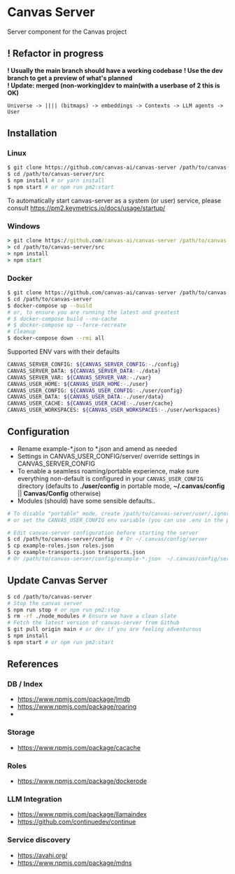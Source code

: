 # Canvas Server

Server component for the Canvas project

## ! Refactor in progress

**! Usually the main branch should have a working codebase**
**! Use the dev branch to get a preview of what's planned**  
**! Update: merged (non-working)dev to main(with a userbase of 2 this is OK)**

`Universe -> |||| (bitmaps) -> embeddings -> Contexts -> LLM agents -> User`

## Installation

### Linux

```bash
$ git clone https://github.com/canvas-ai/canvas-server /path/to/canvas-server
$ cd /path/to/canvas-server/src
$ npm install # or yarn install
$ npm start # or npm run pm2:start
```

To automatically start canvas-server as a system (or user) service, please consult https://pm2.keymetrics.io/docs/usage/startup/

### Windows

```cmd
> git clone https://github.com/canvas-ai/canvas-server /path/to/canvas-server
> cd /path/to/canvas-server/src
> npm install
> npm start
```

### Docker

```bash
$ git clone https://github.com/canvas-ai/canvas-server /path/to/canvas-server
$ cd /path/to/canvas-server
$ docker-compose up --build
# or, to ensure you are running the latest and greatest
# $ docker-compose build --no-cache
# $ docker-compose up --force-recreate
# Cleanup
$ docker-compose down --rmi all

```

Supported ENV vars with their defaults

```bash
CANVAS_SERVER_CONFIG: ${CANVAS_SERVER_CONFIG:-./config}
CANVAS_SERVER_DATA: ${CANVAS_SERVER_DATA:-./data}
CANVAS_SERVER_VAR: ${CANVAS_SERVER_VAR:-./var}
CANVAS_USER_HOME: ${CANVAS_USER_HOME:-./user}
CANVAS_USER_CONFIG: ${CANVAS_USER_CONFIG:-./user/config}
CANVAS_USER_DATA: ${CANVAS_USER_DATA:-./user/data}
CANVAS_USER_CACHE: ${CANVAS_USER_CACHE:-./user/cache}
CANVAS_USER_WORKSPACES: ${CANVAS_USER_WORKSPACES:-./user/workspaces}
```

## Configuration

- Rename example-*.json to *.json and amend as needed
- Settings in CANVAS_USER_CONFIG/server/ override settings in CANVAS_SERVER_CONFIG
- To enable a seamless roaming/portable experience, make sure everything non-default is configured in your `CANVAS_USER_CONFIG` directory (defaults to **./user/config** in portable mode, **~/.canvas/config** || **Canvas/Config** otherwise)
- Modules (should) have some sensible defaults..

```bash
# To disable "portable" mode, create /path/to/canvas-server/user/.ignore
# or set the CANVAS_USER_CONFIG env variable (you can use .env in the projects src directory)

# Edit canvas-server configuration before starting the server
$ cd /path/to/canvas-server/config  # Or ~/.canvas/config/server
$ cp example-roles.json roles.json 
$ cp example-transports.json transports.json
# Or /path/to/canvas-server/config/example-*.json  ~/.canvas/config/server/*.json
```

## Update Canvas Server

```bash
$ cd /path/to/canvas-server
# Stop the canvas server
$ npm run stop # or npm run pm2:stop
$ rm -rf ./node_modules # Ensure we have a clean slate
# Fetch the latest version of canvas-server from Github
$ git pull origin main # or dev if you are feeling adventurous
$ npm install
$ npm start # or npm run pm2:start
```

## References

### DB / Index

- https://www.npmjs.com/package/lmdb
- https://www.npmjs.com/package/roaring
- 

### Storage

- https://www.npmjs.com/package/cacache

### Roles

- https://www.npmjs.com/package/dockerode

### LLM Integration

- https://www.npmjs.com/package/llamaindex
- https://github.com/continuedev/continue

### Service discovery

- https://avahi.org/
- https://www.npmjs.com/package/mdns
